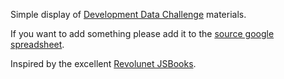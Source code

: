 Simple display of [Development Data Challenge](http://developmentdatachallenge.org/) materials.

If you want to add something please add it to the [source google
spreadsheet](https://docs.google.com/spreadsheet/ccc?key=0Aon3JiuouxLUdFRBbUYxR3B6UDhLZEplN0VPQzNqN0E#gid=0).

Inspired by the excellent [Revolunet JSBooks](http://jsbooks.revolunet.com/).

